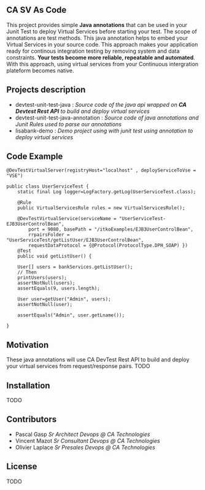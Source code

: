 ## CA SV As Code

This project provides simple **Java annotations** that can be used  in your Junit Test to deploy Virtual Services before starting your test. The scope of annotations are test methods.
This java annotation helps to embed your Virtual Services in your source code. This approach makes your application ready for continous integration testing by removing system and data constraints. **Your tests become more reliable, repeatable and automated**.
With this approach, using virtual services from your Continuous intergration plateform becomes native. 

## Projects description
- devtest-unit-test-java : *Source code of the java api wrapped on **CA Devtest Rest API** to build and deploy virtual services*
- devtest-unit-test-java-annotation : *Source code of java annotations and Junit Rules used to parse our annotations*
- lisabank-demo : *Demo project using with junit test using annotation to deploy virtual services*

## Code Example

	
	@DevTestVirtualServer(registryHost="localhost" , deployServiceToVse = "VSE")

	public class UserServiceTest {
		static final Log logger=LogFactory.getLog(UserServiceTest.class);
		
		@Rule
		public VirtualServicesRule rules = new VirtualServicesRule();
	
		@DevTestVirtualService(serviceName = "UserServiceTest-EJB3UserControlBean", 
			port = 9080, basePath = "/itkoExamples/EJB3UserControlBean",
			rrpairsFolder = "UserServiceTest/getListUser/EJB3UserControlBean", 
			requestDataProtocol = {@Protocol(ProtocolType.DPH_SOAP) })
		@Test
		public void getListUser() {
		
		User[] users = bankServices.getListUser();
		// Then
		printUsers(users);
		assertNotNull(users);
		assertEquals(9, users.length);
		
		User user=getUser("Admin", users);
		assertNotNull(user);
		
		assertEquals("Admin", user.getLname());

	}
	

## Motivation
These java annotations will use CA DevTest Rest API to build and deploy your virtual services from request/response pairs. 
TODO

## Installation

TODO


## Contributors

- Pascal Gasp *Sr Architect Devops @ CA Technologies*
- Vincent Mazot *Sr Consultant Devops @ CA Technologies*
- Olivier Laplace  *Sr Presales Devops @ CA Technologies*

## License

TODO

